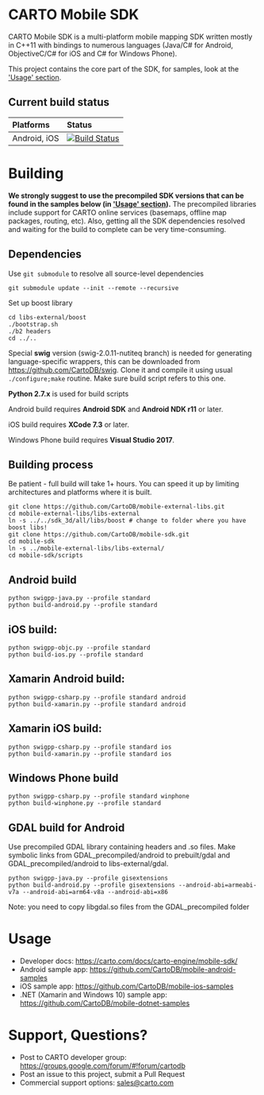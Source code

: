 # CARTO Mobile SDK 

CARTO Mobile SDK is a multi-platform mobile
mapping SDK written mostly in C++11 with bindings to numerous languages
(Java/C# for Android, ObjectiveC/C# for iOS and C# for Windows Phone).

This project contains the core part of the SDK, for samples, look at
the ['Usage' section](#usage).

## Current build status
| Platforms    | Status |
|:-------------|:-------|
| Android, iOS |  [![Build Status](https://travis-ci.org/CartoDB/mobile-sdk.svg?branch=master)](https://travis-ci.org/CartoDB/mobile-sdk)|

# Building
**We strongly suggest to use the precompiled SDK versions that can be found in
the samples below (in ['Usage' section](#usage)).** The precompiled libraries include 
support for CARTO online services (basemaps, offline map packages, routing, etc).
Also, getting all the SDK dependencies resolved and waiting for the build
to complete can be very time-consuming.

## Dependencies
Use `git submodule` to resolve all source-level dependencies

```
git submodule update --init --remote --recursive
```

Set up boost library

```
cd libs-external/boost
./bootstrap.sh
./b2 headers
cd ../..
```

Special **swig** version (swig-2.0.11-nutiteq branch) is needed for generating language-specific wrappers, this can be downloaded from https://github.com/CartoDB/swig. Clone it and compile it using usual `./configure;make` routine. Make sure build script refers to this one.

**Python 2.7.x** is used for build scripts

Android build requires **Android SDK** and **Android NDK r11** or later.

iOS build requires **XCode 7.3** or later.

Windows Phone build requires **Visual Studio 2017**.

## Building process
Be patient - full build will take 1+ hours. You can speed it up by limiting architectures and platforms where it is built.

```
git clone https://github.com/CartoDB/mobile-external-libs.git
cd mobile-external-libs/libs-external
ln -s ../../sdk_3d/all/libs/boost # change to folder where you have boost libs!
git clone https://github.com/CartoDB/mobile-sdk.git
cd mobile-sdk
ln -s ../mobile-external-libs/libs-external/
cd mobile-sdk/scripts
```

## Android build 
```
python swigpp-java.py --profile standard
python build-android.py --profile standard
```

## iOS build:
```
python swigpp-objc.py --profile standard
python build-ios.py --profile standard
```

## Xamarin Android build:
```
python swigpp-csharp.py --profile standard android
python build-xamarin.py --profile standard android
```

## Xamarin iOS build:
```
python swigpp-csharp.py --profile standard ios
python build-xamarin.py --profile standard ios
```

## Windows Phone build
```
python swigpp-csharp.py --profile standard winphone
python build-winphone.py --profile standard
```

## GDAL build for Android
Use precompiled GDAL library containing headers and .so files. Make symbolic links
from GDAL_precompiled/android to prebuilt/gdal and GDAL_precompiled/android to libs-external/gdal.

```
python swigpp-java.py --profile gisextensions
python build-android.py --profile gisextensions --android-abi=armeabi-v7a --android-abi=arm64-v8a --android-abi=x86
```

Note: you need to copy libgdal.so files from the GDAL_precompiled folder

# Usage
* Developer docs: https://carto.com/docs/carto-engine/mobile-sdk/
* Android sample app: https://github.com/CartoDB/mobile-android-samples
* iOS sample app: https://github.com/CartoDB/mobile-ios-samples
* .NET (Xamarin and Windows 10) sample app: https://github.com/CartoDB/mobile-dotnet-samples

# Support, Questions?
* Post to CARTO developer group: https://groups.google.com/forum/#!forum/cartodb
* Post an issue to this project, submit a Pull Request
* Commercial support options: sales@carto.com
